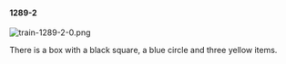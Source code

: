 #### 1289-2
![train-1289-2-0.png](https://github.com/lil-lab/nlvr/raw/master/nlvr/train/images/44/train-1289-2-0.png "train-1289-2-0.png")

There is a box with a black square, a blue circle and three yellow items.